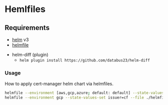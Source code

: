 # Hemlfiles

## Requirements

- [helm](https://helm.sh/docs/intro/install/) v3
- [helmfile](https://github.com/roboll/helmfile#installation)
* helm-diff (plugin)
  - `helm plugin install https://github.com/databus23/helm-diff`


### Usage

How to apply cert-manager helm chart via helmfiles.

```bash
helmfile --environment [aws,gcp,azure; default: default] --state-values-set issuer=[cf,clouddns,route53; default: cf] --file ./helmfile.yaml sync
helmfile --environment gcp --state-values-set issuer=cf --file ./helmfile.yaml build
```
